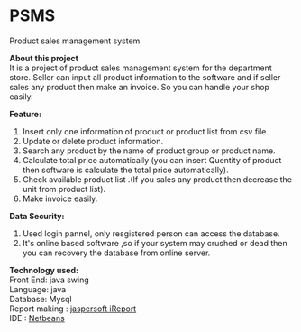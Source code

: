 # PSMS
Product sales management system

<b>About this project</b> <br>
It is a project of product sales management system for the department store. Seller can input all product information to the software 
and if seller sales any product then make an invoice. So you can handle your shop easily.

<b>Feature: </b> <br>
1. Insert only one information of product or product list from csv file.<br>
2. Update or delete product information. <br>
3. Search any product by the name of product group  or product name. <br>
4. Calculate total price automatically (you can insert Quentity of product then software is calculate the total price automatically). <br>
5. Check available product list .(If you sales any product then decrease the unit from product list). <br>
6. Make invoice easily. 

<b>Data Security:</b> <br>
1. Used login pannel, only resgistered person can access the database. <br>
2. It's online based software  ,so if your system may crushed or dead then you can recovery the database from online server.

<b>Technology used:</b> <br>
Front End: java swing <br>
Language: java <br>
Database: Mysql <br>
Report making  : <a href="https://sourceforge.net/projects/ireport/files/iReport/iReport-5.6.0/"> jaspersoft iReport</a> <br>
IDE : <a href="https://netbeans.org//">Netbeans</a>

